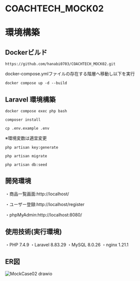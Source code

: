 # COACHTECH_MOCK02

# 環境構築

## Dockerビルド
```
https://github.com/hanabi0703/COACHTECH_MOCK02.git
```

docker-compose.ymlファイルの存在する階層へ移動し以下を実行
```
docker compose up -d --build
```

## Laravel 環境構築
```
docker compose exec php bash
```
```
composer install
```
```
cp .env.example .env
```
※環境変数は適宜変更
```
php artisan key:generate
```

```
php artisan migrate
```

```
php artisan db:seed
```

## 開発環境
・商品一覧画面:http://localhost/

・ユーザー登録:http://localhost/register

・phpMyAdmin:http://localhost:8080/

## 使用技術(実行環境)
・PHP 7.4.9
・Laravel 8.83.29
・MySQL 8.0.26
・nginx 1.21.1

## ER図
![MockCase02 drawio](https://github.com/user-attachments/assets/0ff967a6-8f80-45ef-b439-1757be2b612f)

